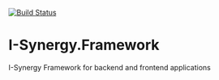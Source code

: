 [![Build Status](https://i-synergy.visualstudio.com/I-Synergy%20Framework/_apis/build/status/I-Synergy%20Framework%20Build+Test+Artifacts)](https://i-synergy.visualstudio.com/I-Synergy%20Framework/_build/latest?definitionId=51)

# I-Synergy.Framework
I-Synergy Framework for backend and frontend applications
